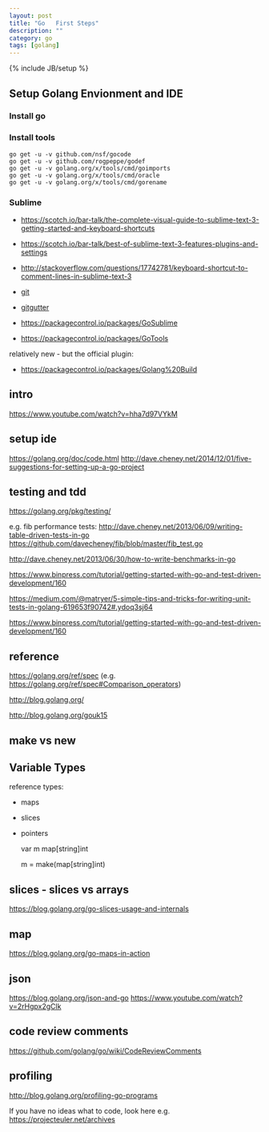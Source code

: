```yaml
---
layout: post
title: "Go   First Steps"
description: ""
category: go
tags: [golang]
---
```

{% include JB/setup %}



## Setup Golang Envionment and IDE


### Install go


### Install tools

    go get -u -v github.com/nsf/gocode
    go get -u -v github.com/rogpeppe/godef
    go get -u -v golang.org/x/tools/cmd/goimports
    go get -u -v golang.org/x/tools/cmd/oracle
    go get -u -v golang.org/x/tools/cmd/gorename



### Sublime

* <https://scotch.io/bar-talk/the-complete-visual-guide-to-sublime-text-3-getting-started-and-keyboard-shortcuts>
* <https://scotch.io/bar-talk/best-of-sublime-text-3-features-plugins-and-settings>
* <http://stackoverflow.com/questions/17742781/keyboard-shortcut-to-comment-lines-in-sublime-text-3>


* [git]()
* [gitgutter]()

* <https://packagecontrol.io/packages/GoSublime>
* <https://packagecontrol.io/packages/GoTools>


relatively new - but the official plugin:
* <https://packagecontrol.io/packages/Golang%20Build>


## intro
<https://www.youtube.com/watch?v=hha7d97VYkM>



## setup ide
<https://golang.org/doc/code.html>
<http://dave.cheney.net/2014/12/01/five-suggestions-for-setting-up-a-go-project>


## testing and tdd
<https://golang.org/pkg/testing/>

e.g. fib performance tests: 
<http://dave.cheney.net/2013/06/09/writing-table-driven-tests-in-go>
<https://github.com/davecheney/fib/blob/master/fib_test.go>

<http://dave.cheney.net/2013/06/30/how-to-write-benchmarks-in-go>


<https://www.binpress.com/tutorial/getting-started-with-go-and-test-driven-development/160>

<https://medium.com/@matryer/5-simple-tips-and-tricks-for-writing-unit-tests-in-golang-619653f90742#.ydoq3sj64>

<https://www.binpress.com/tutorial/getting-started-with-go-and-test-driven-development/160>




## reference

<https://golang.org/ref/spec>
(e.g. <https://golang.org/ref/spec#Comparison_operators>)


<http://blog.golang.org/>


<http://blog.golang.org/gouk15>




## make vs new



## Variable Types

reference types:

* maps 
* slices
* pointers

    var m map[string]int

    m = make(map[string]int)


## slices - slices vs arrays
<https://blog.golang.org/go-slices-usage-and-internals>

## map
<https://blog.golang.org/go-maps-in-action>


## json
<https://blog.golang.org/json-and-go>
<https://www.youtube.com/watch?v=2rHgpx2gClk>


## code review comments
<https://github.com/golang/go/wiki/CodeReviewComments>


## profiling
<http://blog.golang.org/profiling-go-programs>




If you have no ideas what to code, look here e.g. https://projecteuler.net/archives
